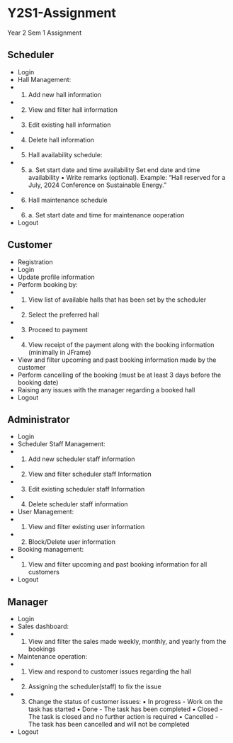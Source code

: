# Y2S1-Assignment
Year 2 Sem 1 Assignment

## Scheduler
- Login
- Hall Management:
- 1. Add new hall information
- 2. View and filter hall information
- 3. Edit existing hall information
- 4. Delete hall information
- 5. Hall availability schedule:
- 5. a. Set start date and time availability
Set end date and time availability
▪ Write remarks (optional). Example:
“Hall reserved for a July, 2024 Conference on Sustainable Energy.”
- 6. Hall maintenance schedule
- 6. a. Set start date and time for maintenance ooperation
- Logout

## Customer
- Registration
- Login
- Update profile information
- Perform booking by:
- 1. View list of available halls that has been set by the scheduler
- 2. Select the preferred hall
- 3. Proceed to payment
- 4. View receipt of the payment along with the booking information (minimally in JFrame)
- View and filter upcoming and past booking information made by the customer
- Perform cancelling of the booking (must be at least 3 days before the booking date)
- Raising any issues with the manager regarding a booked hall
- Logout

## Administrator
- Login
- Scheduler Staff Management:
- 1. Add new scheduler staff information
- 2. View and filter scheduler staff Information
- 3. Edit existing scheduler staff Information
- 4. Delete scheduler staff information
- User Management:
- 1. View and filter existing user information
- 2. Block/Delete user information
- Booking management:
- 1. View and filter upcoming and past booking information for all customers
- Logout

## Manager
- Login
- Sales dashboard:
- 1. View and filter the sales made weekly, monthly, and yearly from the bookings
- Maintenance operation:
- 1. View and respond to customer issues regarding the hall
- 2. Assigning the scheduler(staff) to fix the issue
- 3. Change the status of customer issues:
▪ In progress - Work on the task has started
▪ Done - The task has been completed
▪ Closed - The task is closed and no further action is required
▪ Cancelled - The task has been cancelled and will not be completed
- Logout